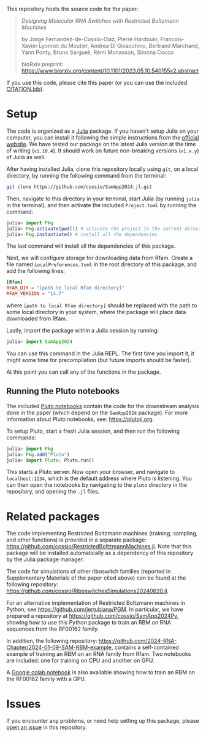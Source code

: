 This repository hosts the source code for the paper:

> *Designing Molecular RNA Switches with Restricted Boltzmann Machines*
> 
> by Jorge Fernandez-de-Cossio-Diaz, Pierre Hardouin, Francois-Xavier Lyonnet du Moutier, Andrea Di Gioacchino, Bertrand Marchand, Yann Ponty, Bruno Sargueil, Rémi Monasson, Simona Cocco
> 
> bioRxiv preprint: https://www.biorxiv.org/content/10.1101/2023.05.10.540155v2.abstract

If you use this code, please cite this paper (or you can use the included [CITATION.bib](https://github.com/cossio/SamApp2024.jl/blob/main/CITATION.bib)).

# Setup

The code is organized as a [Julia](https://julialang.org) package. If you haven't setup Julia on your computer, you can install it following the simple instructions from the [official website](https://julialang.org/downloads/). We have tested our package on the latest Julia version at the time of writing (`v1.10.4`). It should work on future non-breaking versions (`v1.x.y`) of Julia as well.

After having installed Julia, clone this repository locally using `git`, on a local directory, by running the following command from the terminal:

```bash
git clone https://github.com/cossio/SamApp2024.jl.git
```

Then, navigate to this directory in your terminal, start Julia (by running `julia` in the terminal), and then activate the included `Project.toml` by running the command:

```julia
julia> import Pkg
julia> Pkg.activate(pwd()) # activate the project in the current directory
julia> Pkg.instantiate() # install all the dependencies
```

The last command will install all the dependencies of this package.

Next, we will configure storage for downloading data from Rfam. Create a file named `LocalPreferences.toml` in the root directory of this package, and add the following lines:

```toml
[Rfam]
RFAM_DIR = "[path to local Rfam directory]"
RFAM_VERSION = "14.7"
```

where `[path to local Rfam directory]` should be replaced with the path to some local directory in your system, where the package will place data downloaded from Rfam.

Lastly, import the package within a Julia session by running:

```julia
julia> import SamApp2024
```

You can use this command in the Julia REPL. The first time you import it, it might some time for precompilation (but future imports should be faster).

At this point you can call any of the functions in the package.

## Running the Pluto notebooks

The included [Pluto notebooks](https://github.com/cossio/SamApp2024.jl/tree/main/pluto) contain the code for the downstream analysis done in the paper (which depend on the `SamApp2024` package). For more information about Pluto notebooks, see: https://plutojl.org.

To setup Pluto, start a fresh Julia session, and then run the following commands:

```julia
julia> import Pkg
julia> Pkg.add("Pluto")
julia> import Pluto; Pluto.run()
```

This starts a Pluto server. Now open your browser, and navigate to `localhost:1234`, which is the default address where Pluto is listening. You can then open the notebooks by navigating to the `pluto` directory in the repository, and opening the `.jl` files.

# Related packages 

The code implementing Restricted Boltzmann machines (training, sampling, and other functions) is provided in a separate package: https://github.com/cossio/RestrictedBoltzmannMachines.jl. Note that this package will be installed automatically as a dependency of this repository by the Julia package manager.

The code for simulations of other riboswitch families (reported in Supplementary Materials of the paper cited above) can be found at the following repository: https://github.com/cossio/RiboswitchesSimulations20240620.jl.

For an alternative implementation of Restricted Boltzmann machines in Python, see https://github.com/jertubiana/PGM. In particular, we have prepared a repository at https://github.com/cossio/SamApp2024Py, showing how to use this Python package to train an RBM on RNA sequences from the RF00162 family.

In addition, the following repository: https://github.com/2024-RNA-Chapter/2024-01-09-SAM-RBM-example, contains a self-contained example of training an RBM on an RNA family from Rfam. Two notebooks are included: one for training on CPU and another on GPU.

A [Google colab notebook](https://colab.research.google.com/drive/1lfY5t6m-j8n19EXHLnV-lRBBfJ_jLk8y?usp=sharing) is also available showing how to train an RBM on the RF00162 family with a GPU.

# Issues

If you encounter any problems, or need help setting up this package, please [open an issue](https://github.com/cossio/SamApp2024.jl/issues/new/choose) in this repository.